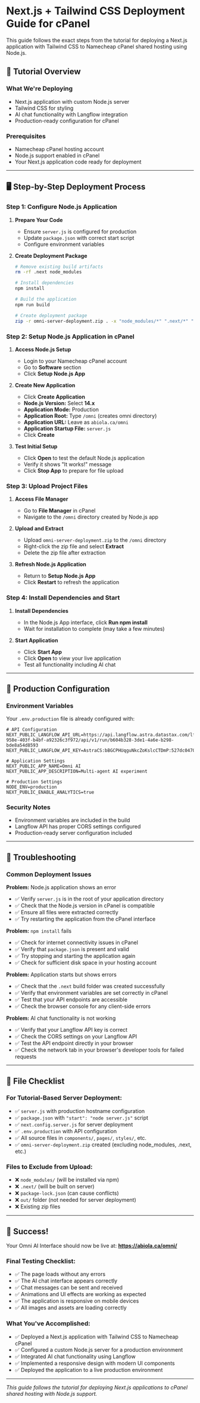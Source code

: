 # Next.js + Tailwind CSS Deployment Guide for cPanel

This guide follows the exact steps from the tutorial for deploying a Next.js application with Tailwind CSS to Namecheap cPanel shared hosting using Node.js.

## 🎯 Tutorial Overview

### What We're Deploying
- Next.js application with custom Node.js server
- Tailwind CSS for styling
- AI chat functionality with Langflow integration
- Production-ready configuration for cPanel

### Prerequisites
- Namecheap cPanel hosting account
- Node.js support enabled in cPanel
- Your Next.js application code ready for deployment

---

## 🖥️ Step-by-Step Deployment Process

### Step 1: Configure Node.js Application
1. **Prepare Your Code**
   - Ensure `server.js` is configured for production
   - Update `package.json` with correct start script
   - Configure environment variables

2. **Create Deployment Package**
   ```bash
   # Remove existing build artifacts
   rm -rf .next node_modules
   
   # Install dependencies
   npm install
   
   # Build the application
   npm run build
   
   # Create deployment package
   zip -r omni-server-deployment.zip . -x "node_modules/*" ".next/*" "package-lock.json" "out/*" "*.zip"
   ```

### Step 2: Setup Node.js Application in cPanel
1. **Access Node.js Setup**
   - Login to your Namecheap cPanel account
   - Go to **Software** section
   - Click **Setup Node.js App**

2. **Create New Application**
   - Click **Create Application**
   - **Node.js Version:** Select **14.x**
   - **Application Mode:** Production
   - **Application Root:** Type `/omni` (creates omni directory)
   - **Application URL:** Leave as `abiola.ca/omni`
   - **Application Startup File:** `server.js`
   - Click **Create**

3. **Test Initial Setup**
   - Click **Open** to test the default Node.js application
   - Verify it shows "It works!" message
   - Click **Stop App** to prepare for file upload

### Step 3: Upload Project Files
1. **Access File Manager**
   - Go to **File Manager** in cPanel
   - Navigate to the `/omni` directory created by Node.js app

2. **Upload and Extract**
   - Upload `omni-server-deployment.zip` to the `/omni` directory
   - Right-click the zip file and select **Extract**
   - Delete the zip file after extraction

3. **Refresh Node.js Application**
   - Return to **Setup Node.js App**
   - Click **Restart** to refresh the application

### Step 4: Install Dependencies and Start
1. **Install Dependencies**
   - In the Node.js App interface, click **Run npm install**
   - Wait for installation to complete (may take a few minutes)

2. **Start Application**
   - Click **Start App**
   - Click **Open** to view your live application
   - Test all functionality including AI chat

---

## 🔧 Production Configuration

### Environment Variables
Your `.env.production` file is already configured with:
```env
# API Configuration
NEXT_PUBLIC_LANGFLOW_API_URL=https://api.langflow.astra.datastax.com/lf/23e4c4d8-958e-403f-b4bf-a92326c3f972/api/v1/run/b604b328-3de1-4a6e-b298-bde8a54d8593
NEXT_PUBLIC_LANGFLOW_API_KEY=AstraCS:bBGCPHUqguNkcZoKslcCTDmP:527dc04700e01b1f8a07586025ae509c6a3cdbefd0c683553767920bfa72b945

# Application Settings
NEXT_PUBLIC_APP_NAME=Omni AI
NEXT_PUBLIC_APP_DESCRIPTION=Multi-agent AI experiment

# Production Settings
NODE_ENV=production
NEXT_PUBLIC_ENABLE_ANALYTICS=true
```

### Security Notes
- Environment variables are included in the build
- Langflow API has proper CORS settings configured
- Production-ready server configuration included

---

## 🚨 Troubleshooting

### Common Deployment Issues

**Problem:** Node.js application shows an error
- ✅ Verify `server.js` is in the root of your application directory
- ✅ Check that the Node.js version in cPanel is compatible
- ✅ Ensure all files were extracted correctly
- ✅ Try restarting the application from the cPanel interface

**Problem:** `npm install` fails
- ✅ Check for internet connectivity issues in cPanel
- ✅ Verify that `package.json` is present and valid
- ✅ Try stopping and starting the application again
- ✅ Check for sufficient disk space in your hosting account

**Problem:** Application starts but shows errors
- ✅ Check that the `.next` build folder was created successfully
- ✅ Verify that environment variables are set correctly in cPanel
- ✅ Test that your API endpoints are accessible
- ✅ Check the browser console for any client-side errors

**Problem:** AI chat functionality is not working
- ✅ Verify that your Langflow API key is correct
- ✅ Check the CORS settings on your Langflow API
- ✅ Test the API endpoint directly in your browser
- ✅ Check the network tab in your browser's developer tools for failed requests

---

## 📁 File Checklist

### For Tutorial-Based Server Deployment:
- ✅ `server.js` with production hostname configuration
- ✅ `package.json` with `"start": "node server.js"` script
- ✅ `next.config.server.js` for server deployment
- ✅ `.env.production` with API configuration
- ✅ All source files in `components/`, `pages/`, `styles/`, etc.
- ✅ `omni-server-deployment.zip` created (excluding node_modules, .next, etc.)

### Files to Exclude from Upload:
- ❌ `node_modules/` (will be installed via npm)
- ❌ `.next/` (will be built on server)
- ❌ `package-lock.json` (can cause conflicts)
- ❌ `out/` folder (not needed for server deployment)
- ❌ Existing zip files

---

## 🎉 Success!

Your Omni AI Interface should now be live at:
**https://abiola.ca/omni/**

### Final Testing Checklist:
- ✅ The page loads without any errors
- ✅ The AI chat interface appears correctly
- ✅ Chat messages can be sent and received
- ✅ Animations and UI effects are working as expected
- ✅ The application is responsive on mobile devices
- ✅ All images and assets are loading correctly

### What You've Accomplished:
- ✅ Deployed a Next.js application with Tailwind CSS to Namecheap cPanel
- ✅ Configured a custom Node.js server for a production environment
- ✅ Integrated AI chat functionality using Langflow
- ✅ Implemented a responsive design with modern UI components
- ✅ Deployed the application to a live production environment

---

*This guide follows the tutorial for deploying Next.js applications to cPanel shared hosting with Node.js support.*